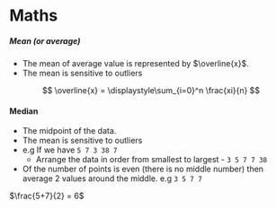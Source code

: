 # Maths


##### Mean (*or average*)
- The mean of average value is represented by $\overline{x}$.
- The mean is sensitive to outliers

$$
\overline{x} = \displaystyle\sum_{i=0}^n \frac{xi}{n}
$$

#### Median
- The midpoint of the data.
- The mean is sensitive to outliers
- e.g If we have `5 7 3 38 7`
  - Arrange the data in order from smallest to largest - `3 5 7 7 38`
- Of the number of points is even (there is no middle number)
then average 2 values around the middle. e.g `3 5 7 7`

$\frac{5+7}{2} = 6$